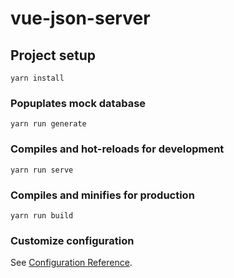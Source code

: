 # vue-json-server

## Project setup
```
yarn install
```

### Popuplates mock database
```
yarn run generate
```

### Compiles and hot-reloads for development
```
yarn run serve
```

### Compiles and minifies for production
```
yarn run build
```

### Customize configuration
See [Configuration Reference](https://cli.vuejs.org/config/).
